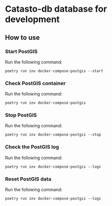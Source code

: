 # Catasto-db database for development

## How to use

### Start PostGIS

Run the following command:

```shell
poetry run inv docker-compose-postgis --start
```

### Check PostGIS container

Run the following command:

```shell
poetry run inv docker-compose-postgis
```

### Stop PostGIS

Run the following command:

```shell
poetry run inv docker-compose-postgis --stop
```

### Check the PostGIS log

Run the following command:

```shell
poetry run inv docker-compose-postgis --logs
```

### Reset PostGIS data

Run the following command:

```shell
poetry run inv docker-compose-postgis --logs
```
